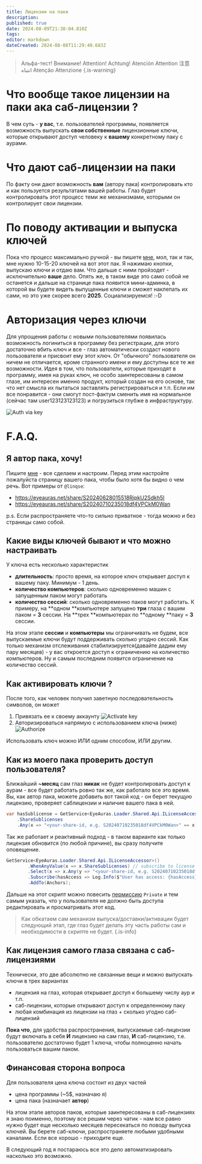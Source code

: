```yaml
---
title: Лицензии на паки
description: 
published: true
date: 2024-08-09T21:38:04.810Z
tags: 
editor: markdown
dateCreated: 2024-08-08T11:29:40.683Z
---
```


> Альфа-тест! Внимание! Attention! Achtung! Atención Attention 注意 انتباه Atenção Attenzione
{.is-warning}


# Что вообще такое лицензии на паки ака саб-лицензии ?
В чем суть - **у вас**, т.е. пользователей программы, появляется возможность выпускать **свои собственные** лицензионные ключи, которые открывают доступ человеку к **вашему** конкретному паку с аурами. 

# Что дают саб-лицензии на паки
По факту они дают возможность **вам** (автору пака) контролировать кто и как пользуется результатами вашей работы. Глаз будет контролировать этот процесс теми же механизмами, которыми он контролирует свои лицензии. 

# По поводу активации и выпуска ключей
Пока что процесс максимально ручной - вы пишете [мне](https://wiki.eyeauras.net/en/contacts), мол, так и так, мне нужно 10-15-20 ключей на вот этот пак. Я нажимаю кнопки, выпускаю ключи и отдаю вам. 
Что дальше с ними пройзодет - исключительно **ваше** дело. Опять же, в таком виде это само собой не останется и дальше на странице пака появится мини-админка, в которой вы будете видеть выпущенные ключи и сможет наклепать их сами, но это уже скорее всего **2025**. Социализируемся! :-D

# Авторизация через ключи
Для упрощения работы с новыми пользователями появилась возможность логиниться в программу без регистрации, для этого достаточно вбить ключ и все - глаз автоматически создаст нового пользователя и присвоит ему этот ключ. От "обычного" пользователя он ничем не отличается, кроме странного имени и ему доступны все те же возможности. Идея в том, что пользователи, которые приходят в программу, имея на руках ключ, не особо заинтересованы в самом глазе, им интересен именно продукт, который создан на его основе, так что нет смысла их пытаться заставлять регистрироваться  и т.п. Если им все понравится - они смогут пост-фактум сменить имя на нормальное (сейчас там user123123123123) и погрузиться глубже в инфраструктуру.

![Auth via key](https://s3.eyeauras.net/media/2024/08/EyeAuras_U9gCDJGiIGaWEQDV.png)

# F.A.Q.
## Я автор пака, хочу!
Пишите [мне](https://wiki.eyeauras.net/en/contacts) - все сделаем и настроим. Перед этим настройте пожалуйста страницу вашего пака, чтобы было хотя бы видно о чем речь.
Вот примеры от `@linqse`:
- https://eyeauras.net/share/S20240628015518RjpkU2Sdkh5I
- https://eyeauras.net/share/S20240710235018df4VPCkM0Wan

p.s. Если распространяете что-то сильно приватное - тогда можно и без страницы само собой. 

## Какие виды ключей бывают и что можно настраивать
У ключа есть несколько характеристик
- **длительность**: просто время, на которое ключ открывает доступ к вашему паку. Минимум - 1 день. 
- **количество компьютеров**: сколько одновременно машин с запущенным паком могут работать
- **количество сессий**: сколько одновременно паков могут работать. К примеру, на **одном **компьютере запущено **три** глаза с вашим паком = **3** сессии. На **трех **компьютерах по **одному **паку = **3** сессии.

На этом этапе **сессии** и **компьютеры** мы ограничивать не будем, все выпускаемые ключи будут поддерживать сколько угодно сессий. Как только механизм отслеживания стабилизируется(давайте дадим ему пару месяцев) - у вас откроется доступ к ограничению на количество компьютеров. Ну и самым последним появится ограничение на количество сессий. 


## Как активировать ключи ?
После того, как человек получил заветную последовательность символов, он может
1) Привязать ее к своему аккаунту
![Activate key](https://s3.eyeauras.net/media/2024/08/EyeAuras_PbHuwp3yIoKuEIHy.png)
2) Авторизироваться напрямую с использованием ключа (ниже)
![Authorize](https://s3.eyeauras.net/media/2024/08/EyeAuras_U9gCDJGiIGaWEQDV.png)

Использовать ключ можно ИЛИ одним способом, ИЛИ другим. 

## Как из моего пака проверить доступ пользователя?
Ближайший **~месяц** сам глаз **никак** не будет контролировать доступ к аурам - все будет работать ровно так же, как работало все это время. 
Вы, как автор пака, можете добавить вот такой код - он берет текущую лицензию, проверяет саблицензии и наличие вашего пака в ней. 
```csharp
var hasSublicense = GetService<EyeAuras.Loader.Shared.Api.ILicenseAccessor>()
	.ShareSublicenses
	.Any(x => "<your-share-id, e.g. S20240710235018df4VPCkM0Wan>" == x.ShareId);
```
Так же работает и реактивный подход - в таком варианте как только лицензия обновится (по любой причине), вы сразу получите оповещение.
```csharp
GetService<EyeAuras.Loader.Shared.Api.ILicenseAccessor>()
        .WhenAnyValue(x => x.ShareSublicenses) // subscribe to license updates
        .Select(x => x.Any(y => "<your-share-id, e.g. S20240710235018df4VPCkM0Wan>" == y.ShareId)) 
        .Subscribe(hasAccess => Log.Info($"User has access: {hasAccess}"))
        .AddTo(Anchors);
```

Дальше на этот скрипт можно повесить [пермиссию](/permission-model) `Private` и тем самым указать, что у пользователя не должно быть доступа редактировать и просматривать этот код.

> Как обкатаем сам механизм выпуска/доставки/активации будет следующий этап, где глаз будет делать эту часть работы сам и необходимости в скрипте не будет.
{.is-info}

## Как лицензия самого глаза связана с саб-лицензиями
Технически, это две абсолютно не связанные вещи и можно выпускать ключи в трех вариантах
- лицензия на глаз, которая открывает доступ к большему числу аур и т.п.
- саб-лицензии, которые открывают доступ к определенному паку
- любая комбинация из лицензии на глаз + сколько угодно саб-лицензий

**Пока что**, для удобства распространения, выпускаемые саб-лицензии будут включать в себя **И** лицензию на сам глаз, **И** саб-лицензию, т.е. пользователю достаточно будет 1 ключа, чтобы полноценно начать пользоваться вашим паком.


## Финансовая сторона вопроса
Для пользователя цена ключа состоит из двух частей
- цена программы (~5$, назначаю я)
- цена пака (назначает **автор**)

На этом этапе авторов паков, которые заинтересованы в саб-лицензиях я знаю поименно, поэтому все решим через чатик - нам все равно нужно будет еще несколько месяцев пересекаться по поводу выпуска ключей. Вы берете саб-ключи, распространяете любыми удобными каналами. Если все хорошо - приходите еще.
 
В следующий год я постараюсь все это дело автоматизировать насколько это возможно.
